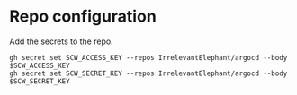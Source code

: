 # Repo configuration

Add the secrets to the repo.

```shell
gh secret set SCW_ACCESS_KEY --repos IrrelevantElephant/argocd --body $SCW_ACCESS_KEY
gh secret set SCW_SECRET_KEY --repos IrrelevantElephant/argocd --body $SCW_SECRET_KEY
```